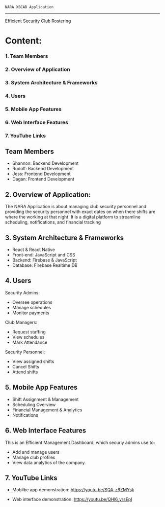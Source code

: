 	NARA XBCAD Application
***************************************
Efficient Security Club Rostering

# Content:

### 1. Team Members
### 2. Overview of Application
### 3. System Architecture & Frameworks
### 4. Users
### 5. Mobile App Features
### 6. Web Interface Features
### 7. YouTube Links

## Team Members

- Shannon: Backend Development
- Rudolf: Backend Development
- Jess: Frontend Development
- Dagan: Frontend Development

## 2. Overview of Application:

The NARA Application is about managing club security personnel and providing the security personnel with exact dates on when there shifts are where the working at that night. It is a digital platform to streamline scheduling, notifications, and financial tracking

## 3. System Architecture & Frameworks

- React & React Native
- Front-end: JavaScript and CSS
- Backend: Firebase & JavaScript
- Database: Firebase Realtime DB

## 4. Users

Security Admins:
- Oversee operations
- Manage schedules
- Monitor payments

Club Managers:
- Request staffing
- View schedules
- Mark Attendance

Security Personnel:
- View assigned shifts
- Cancel Shifts
- Attend shifts

## 5. Mobile App Features

- Shift Assignment & Management
- Scheduling Overview
- Financial Management & Analytics
- Notifications

## 6. Web Interface Features

This is an Efficient Management Dashboard, which securiy admins use to:
- Add and manage users
- Manage club profiles
- View data analytics of the company. 

## 7. YouTube Links

- Mobilbe app demonstration:
https://youtu.be/SQA-z6ZMYsk

- Web interface demonstration:
https://youtu.be/QHl6_yrsEpI
